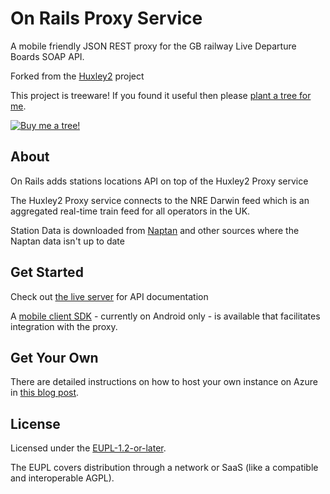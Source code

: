 # On Rails Proxy Service

A mobile friendly JSON REST proxy for the GB railway Live Departure Boards SOAP API.

Forked from the [Huxley2](https://github.com/jpsingleton/Huxley2) project 

This project is treeware! If you found it useful then please [plant a tree for me](https://offset.earth/unitsetsoftware).

[![Buy me a tree!](Huxley2/wwwroot/img/buy-me-a-tree.svg)](https://offset.earth/unitsetsoftware)

## About

On Rails adds stations locations API on top of the Huxley2 Proxy service

The Huxley2 Proxy service connects to the NRE Darwin feed which is an aggregated real-time train feed for all operators in the UK.

Station Data is downloaded from [Naptan](http://naptan.app.dft.gov.uk/datarequest/help) and other sources where the Naptan data isn't up to date

## Get Started

Check out [the live server](https://onrails.azurewebsites.net/) for API documentation

A [mobile client SDK](https://github.com/IntSoftDev/simian) - currently on Android only - is available that facilitates integration with the proxy.

## Get Your Own

There are detailed instructions on how to host your own instance on Azure in [this blog post](https://unop.uk/huxley-2-release/).

## License

Licensed under the [EUPL-1.2-or-later](https://joinup.ec.europa.eu/collection/eupl/introduction-eupl-licence).

The EUPL covers distribution through a network or SaaS (like a compatible and interoperable AGPL).
